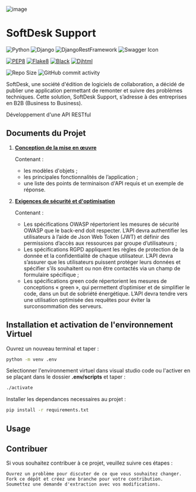 ![image](./docs/images/SoftDesk_banniere.png)
# SoftDesk Support

![Python](https://img.shields.io/badge/python-3.11.x-green.svg)
![Django](https://img.shields.io/badge/django-5.0.3-green.svg)
![DjangoRestFramework](https://img.shields.io/badge/djangoRestFramework-3.12.4-green.svg)
![Swagger Icon](https://img.shields.io/badge/swagger_DRF-1.21.7-green.svg)

[![PEP8](https://img.shields.io/badge/code%20style-pep8-orange.svg)](https://www.python.org/dev/peps/pep-0008/)
[![Flake8](https://img.shields.io/badge/flake8-checked-blueviolet)](https://flake8.pycqa.org/en/latest/)
[![Black](https://img.shields.io/badge/code%20style-black-000000.svg)](https://github.com/psf/black)
[![Djhtml](https://img.shields.io/badge/Django-HTML-Teal)](https://(https://github.com/rtts/djhtml))

![Repo Size](https://img.shields.io/github/repo-size/geo1310/projet_10_SoftDesk)
![GitHub commit activity](https://img.shields.io/github/commit-activity/m/geo1310/projet_10_SoftDesk)

SoftDesk, une société d'édition de logiciels de collaboration, a décidé de publier une application permettant de remonter et suivre des problèmes techniques. Cette solution, SoftDesk Support, s’adresse à des entreprises en B2B (Business to Business). 

Développement d'une API RESTful

## Documents du Projet


1. __[Conception de la mise en œuvre](docs/Softdesk+-+Conception+de+la+mise+en+œuvre.pdf)__

    Contenant :
    * les modèles d'objets ; 
    * les principales fonctionnalités de l’application ; 
    * une liste des points de terminaison d'API requis et un exemple de réponse. 

2. __[Exigences de sécurité et d'optimisation](docs/Softdesk+-+Exigences+de+sécurité+et+d'optimisation.pdf)__

    Contenant :
    * Les spécifications OWASP répertorient les mesures de sécurité OWASP que le back-end doit respecter. L’API devra authentifier les utilisateurs à l’aide de Json Web Token (JWT) et définir des permissions d’accès aux ressources par groupe d’utilisateurs ;
    * Les spécifications RGPD appliquent les règles de protection de la donnée et la confidentialité de chaque utilisateur. L’API devra s’assurer que les utilisateurs puissent protéger leurs données et spécifier s’ils souhaitent ou non être contactés via un champ de formulaire spécifique ;
    * Les spécifications green code répertorient les mesures de conceptions « green », qui permettent d’optimiser et de simplifier le code, dans un but de sobriété énergétique. L’API devra tendre vers une utilisation optimisée des requêtes pour éviter la surconsommation des serveurs.


## Installation et activation de l'environnement Virtuel
Ouvrez un nouveau terminal et taper : 
```bash
python -m venv .env
```
Selectionner l'environnement virtuel dans visual studio code ou l'activer en se plaçant dans le dossier **.env/scripts** et taper : 
```bash
./activate
```
Installer les dependances necessaires au projet : 
```bash
pip install -r requirements.txt
```
## Usage


## Contribuer

Si vous souhaitez contribuer à ce projet, veuillez suivre ces étapes :

    Ouvrez un problème pour discuter de ce que vous souhaitez changer.
    Fork ce dépôt et créez une branche pour votre contribution.
    Soumettez une demande d'extraction avec vos modifications.
